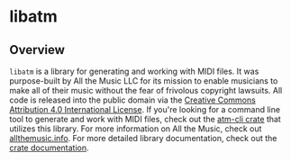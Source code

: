 # libatm

## Overview

`libatm` is a library for generating and working with MIDI files.
It was purpose-built by All the Music LLC for its mission to enable musicians to make all of their music without the fear of frivolous copyright lawsuits.
All code is released into the public domain via the [Creative Commons Attribution 4.0 International License](http://creativecommons.org/licenses/by/4.0/).
If you're looking for a command line tool to generate and work with MIDI files, check out the [atm-cli crate](../atm-cli) that utilizes this library.
For more information on All the Music, check out [allthemusic.info](http://allthemusic.info).
For more detailed library documentation, check out the [crate documentation](https://allthemusicllc.github.io/atm-tools/libatm/index.html).
